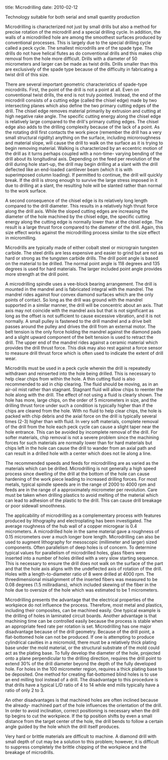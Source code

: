 title: Microdrilling
date: 2010-02-12 

Technology suitable for both serial and small quantity production

Microdrilling is characterized not just by small drills but also a method for precise rotation of the microdrill and a special drilling cycle. In addition, the walls of a microdrilled hole are among the smoothest surfaces produced by conventional processes. This is largely due to the special drilling cycle called a peck cycle. The smallest microdrills are of the spade type. The drills do not have helical flutes as do conventional drills and this makes chip removal from the hole more difficult. Drills with a diameter of 50 micrometers and larger can be made as twist drills. Drills smaller than this are exclusively of the spade type because of the difficulty in fabricating a twist drill of this size. 

There are several important geometric characteristics of spade-type microdrills. First, the point of the drill is not a point at all. Even on conventional twist drills, the end is not truly pointed. Instead, the end of the microdrill consists of a cutting edge (called the chisel edge) made by two intersecting planes which also define the two primary cutting edges of the drill. The chisel edge removes material primarily by extrusion and cutting at high negative rake angle. The specific cutting energy along the chisel edge is relatively large compared to the drill's primary cutting edges. The chisel edge also adds to the drilling complexity because of the lack of a point. As the rotating drill first contacts the work piece (remember the drill has a very small structural rigidity) anything on the surface, including microroughness and material slope, will cause the drill to walk on the surface as it is trying to begin removing material. Walking is characterized by an eccentric motion of the drill as it turns perhaps coupled with a non-time- varying bending of the drill about its longitudinal axis. Depending on the feed per revolution of the drill during hole start-up, the drill may begin drilling at a slant with the drill deflected like an end-loaded cantilever beam (which it is with superimposed column loading). If permitted to continue, the drill will quickly break. If the drill is strong enough to survive the large stress imposed in it due to drilling at a slant, the resulting hole will be slanted rather than normal to the work surface.

A second consequence of the chisel edge is its relatively long length compared to the drill diameter. This results in a relatively high thrust force along the drill axis. While the sloped cutting edges are increasing the diameter of the hole machined by the chisel edge, the specific cutting energy along the cutting edge is normally lower than at the chisel edge. The result is a large thrust force compared to the diameter of the drill. Again, this size effect works against the microdrilling process similar to the size effect in micromilling.

Microdrills are typically made of either cobalt steel or micrograin tungsten carbide. The steel drills are less expensive and easier to grind but are not as hard or strong as the tungsten carbide drills. The drill point angle is based on the material to be drilled. The normal point angle is 118 degrees and 135 degrees is used for hard materials. The larger included point angle provides more strength at the drill point.

A microdrilling spindle uses a vee-block bearing arrangement. The drill is mounted in the mandrel and is fabricated integral with the mandrel. The mandrel rides against four convex diamond surfaces which are the only points of contact. So long as the drill was ground with the mandrel supported in a similar manner, the drill will be concentric about an axis. That axis may not coincide with the mandrel axis but that is not significant as long as the offset is not sufficient to cause excessive vibration, and it is not normally. A small pulley is fastened to the drill mandrel and a drive belt passes around the pulley and drives the drill from an external motor. The belt tension is the only force holding the mandrel against the diamond pads and a slight upward component of the belt tension is used to retract the drill. The upper end of the mandrel rides against a ceramic material which provides the drill thrust force. This disk may also rest against a force sensor to measure drill thrust force which is often used to indicate the extent of drill wear.

Microdrills must be used in a peck cycle wherein the drill is repeatedly withdrawn and reinserted into the hole being drilled. This is necessary to help clear chips from within the hole. A thin cutting fluid is also recommended to aid in chip clearing. The fluid should be moving, as in an air-oil mist rather than stagnant. Stagnant fluid will allow chips to reenter the hole along with the drill. The effect of not using a fluid is clearly shown. The hole has more, large chips, on the order of 5 micrometers in size, and the drilling thrust force under such a condition is typically higher than if the chips are cleared from the hole. With no fluid to help clear chips, the hole is packed with chip debris and the axial force on the drill is typically several times (2-3) higher than with fluid. In very soft materials, complete removal of the drill from the hole each peck cycle can cause a slight taper near the hole entrance. This can be avoided by incomplete removal of the drill. For softer materials, chip removal is not a severe problem since the machining forces for such materials are normally lower than for hard materials but chips left in the hole can cause the drill to wander from an axial path and can result in a drilled hole with a center which does not lie along a line.

The recommended speeds and feeds for microdrilling are as varied as the materials which can be drilled. Microdrilling is not generally a high speed process since dwelling of the drill at the bottom of the hole can cause hardening of the work piece leading to increased drilling forces. For most metals, typical spindle speeds are in the range of 2000 to 4000 rpm and feeds are in the range of a approximately micrometer per revolution. Care must be taken when drilling plastics to avoid melting of the material which can lead to adhesion of the plastic to the drill. This can cause drill breakage or poor sidewall smoothness.

The applicability of microdrilling as a complementary process with features produced by lithography and electroplating has been investigated. The average roughness of the hub wall of a copper microgear is 0.4 micrometers. A microdrilled hole in the same material gave a roughness of 0.15 micrometers over a much longer bore length. Microdrilling can also be used to augment lithography for mesoscopic (millimeter and larger) sized components. Often parallelism of deep holes is of concern. To determine typical values for parallelism of microdrilled holes, glass fibers were inserted into a number of holes drilled with a very slow starting sequence. This is necessary to ensure the drill does not walk on the surface of the part and that the hole axis aligns with the undeflected axis of rotation of the drill. Holes with a length-to-diameter ratio of 8 were drilled at 4000 rpm. The three­dimensional misalignment of the inserted fibers was measured to be 0.08 degrees (1.5 milliradians), which included skewing of the fiber in the hole due to oversize of the hole which was estimated to be 1 micrometers. 

Microdrilling presents the advantage that the electrical properties of the workpiece do not influence the process. Therefore, most metal and plastics, including their composites, can be machined easily. One typical example is the drilling of holes in laminated circuit boards. Another advantage is that machining time can be controlled easily because the process is stable when an appropriate feed rate per rotation is set. Microdrilling has one major disadvantage because of the drill geometry. Because of the drill point, a flat-bottomed hole can not be produced. If one is attempting to produce cylindrical cavities in a micromold, there must be a relatively thick plating base under the mold material, or the structural substrate of the mold could act as the plating base. To fully develop the diameter of the hole, projected onto a plane perpendicular to the drilling direction, requires the drill point to extend 30% of the drill diameter beyond the depth of the fully developed hole. For holes in the 100 micrometer region, requires a thick plating base to be deposited. One method for creating flat-bottomed blind holes is to use an end milling tool instead of a drill. The disadvantage to this procedure is that drills have a typical L/D ratio of 4 to 14 while end mills typically have a ratio of only 2 to 3.

An other disadvantages is that machined holes are often inclined because the already- machined part of the hole influences the orientation of the drill. In order to avoid inclination, correct positioning is necessary when the drill tip begins to cut the workpiece. If the tip position shifts by even a small distance from the target center of the hole, the drill bends to follow a certain angle guided by the hole which the drill itself produces.

Very hard or brittle materials are difficult to machine. A diamond drill with small depth of cut may be a solution to this problem; however, it is difficult to suppress completely the brittle chipping of the workpiece and the breakage of microdrills. 